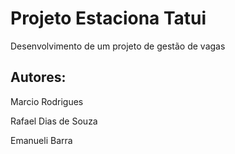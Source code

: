 <h1>Projeto Estaciona Tatui</h1>
Desenvolvimento de um projeto de gestão de vagas

<h2>Autores:</h2>

<p>Marcio Rodrigues</p>
<p>Rafael Dias de Souza</p>
<p>Emanueli Barra</p>
